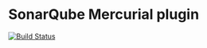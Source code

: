 # SonarQube Mercurial plugin

[![Build Status](https://travis-ci.org/SonarCommunity/sonar-scm-mercurial.svg?branch=master)](https://travis-ci.org/SonarCommunity/sonar-scm-mercurial)

